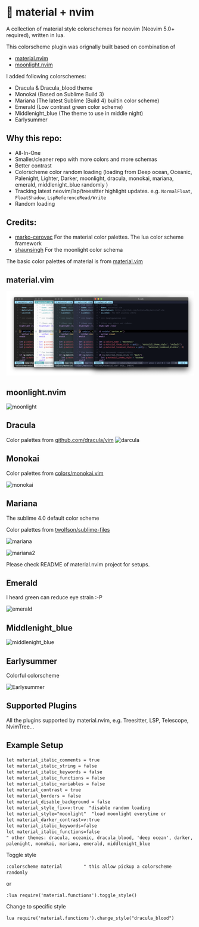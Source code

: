 # 🌊 material + nvim

A collection of material style colorschemes for neovim (Neovim 5.0+ required), written in lua.

This colorscheme plugin was orignally built based on combination of
- [material.nvim](https://github.com/marko-cerovac/material.nvim)
- [moonlight.nvim](https://github.com/shaunsingh/moonlight.nvim)

I added following colorschemes:
- Dracula & Dracula_blood theme
- Monokai (Based on Sublime Build 3)
- Mariana (The latest Sublime (Build 4) builtin color scheme)
- Emerald (Low contrast green color scheme)
- Middlenight_blue (The theme to use in middle night)
- Earlysummer

## Why this repo:
- All-In-One
- Smaller/cleaner repo with more colors and more schemas
- Better contrast
- Colorscheme color random loading  (loading from Deep ocean, Oceanic, Palenight, Lighter, Darker, moonlight, dracula,
monokai, mariana, emerald, middlenight_blue randomly )
- Tracking latest neovim/lsp/treesitter highlight updates. e.g. `NormalFloat`, `FloatShadow`, `LspReferenceRead/Write`
- Random loading

## Credits:
- [marko-cerovac](https://github.com/marko-cerovac) For the material color palettes. The lua color scheme framework
- [shaunsingh](https://github.com/shaunsingh)  For the moonlight color schema

The basic color palettes of material is from [material.vim](https://github.com/kaicataldo/material.vim)

## material.vim

![material.vim](https://raw.githubusercontent.com/kaicataldo/material.vim/main/screenshots/material-all-variants.png)

## moonlight.nvim
![moonlight](https://user-images.githubusercontent.com/71196912/117904602-a3a55e00-b29f-11eb-9fc0-ab585eafb46e.png)

## Dracula

Color palettes from [github.com/dracula/vim](https://github.com/dracula/vim)
![darcula](https://user-images.githubusercontent.com/1681295/119607837-61038a00-be38-11eb-99b0-48fa7118044f.jpg)

## Monokai
Color palettes from [colors/monokai.vim](https://github.com/crusoexia/vim-monokai)


![monokai](https://user-images.githubusercontent.com/1681295/119609635-3ff06880-be3b-11eb-9394-00ca016abe0b.png)


## Mariana
The sublime 4.0 default color scheme

Color palettes from [twolfson/sublime-files](https://github.com/twolfson/sublime-files/blob/master/Packages/Color%20Scheme%20-%20Default/Mariana.sublime-color-scheme)

![mariana](https://preview.redd.it/efzsm1gf0n171.jpg?width=1520&format=pjpg&auto=webp&s=aafb09e752f7fdc9afe3a3a13d069fda2eddc06d)

![mariana2](https://user-images.githubusercontent.com/1681295/119898862-b600e680-bf85-11eb-84c1-727e5add5a18.jpg)


Please check README of material.nvim project for setups.

## Emerald

I heard green can reduce eye strain :-P

![emerald](https://user-images.githubusercontent.com/1681295/125885744-b19b33e7-cb7c-452c-9def-9a1c4db59603.jpg)

## Middlenight_blue

![middlenight_blue](https://user-images.githubusercontent.com/1681295/125889413-ad5e4b35-d274-4b6d-a8d2-a074628c0d93.jpg)

## Earlysummer

Colorful colorscheme

![Earlysummer](https://user-images.githubusercontent.com/1681295/132972253-45584b1f-d2f1-46f1-a9f7-f1d5bf89ec64.jpg)

## Supported Plugins

All the plugins supported by material.nvim, e.g. Treesitter, LSP, Telescope, NvimTree...

## Example Setup
```vim
let material_italic_comments = true
let material_italic_string = false
let material_italic_keywords = false
let material_italic_functions = false
let material_italic_variables = false
let material_contrast = true
let material_borders = false
let material_disable_background = false
let material_style_fix=v:true  "disable random loading
let material_style="moonlight"  "load moonlight everytime or
let material_darker_contrast=v:true
let material_italic_keywords=false
let material_italic_functions=false
" other themes: dracula, oceanic, dracula_blood, 'deep ocean', darker, palenight, monokai, mariana, emerald, middlenight_blue
```

Toggle style

```
:colorscheme material        " this allow pickup a colorscheme randomly
```

or

```
:lua require('material.functions').toggle_style()
```

Change to specific style

```
lua require('material.functions').change_style("dracula_blood")
```
